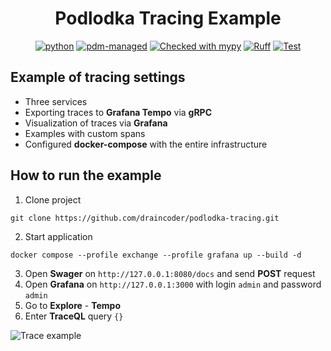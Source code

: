 <div align="center">

# Podlodka Tracing Example

[![python](https://img.shields.io/badge/python-3.12-blue)](https://www.python.org/)
[![pdm-managed](https://img.shields.io/badge/pdm-managed-blueviolet)](https://pdm-project.org)
[![Checked with mypy](https://www.mypy-lang.org/static/mypy_badge.svg)](https://mypy-lang.org/)
[![Ruff](https://img.shields.io/endpoint?url=https://raw.githubusercontent.com/astral-sh/ruff/main/assets/badge/v2.json)](https://github.com/astral-sh/ruff)
[![Test](https://github.com/draincoder/podlodka-tracing/actions/workflows/ci.yaml/badge.svg)](https://github.com/draincoder/podlodka-tracing/actions/workflows/ci.yaml)

</div>

## Example of tracing settings

* Three services
* Exporting traces to **Grafana Tempo** via **gRPC**
* Visualization of traces via **Grafana**
* Examples with custom spans
* Configured **docker-compose** with the entire infrastructure

## How to run the example

1. Clone project
```shell
git clone https://github.com/draincoder/podlodka-tracing.git
```
2. Start application
```shell
docker compose --profile exchange --profile grafana up --build -d
```
3. Open **Swager** on `http://127.0.0.1:8080/docs` and send **POST** request
4. Open **Grafana** on `http://127.0.0.1:3000` with login `admin` and password `admin`
5. Go to **Explore** - **Tempo**
6. Enter **TraceQL** query `{}`

![Trace example](https://i.imgur.com/HiFr5pd.png)

